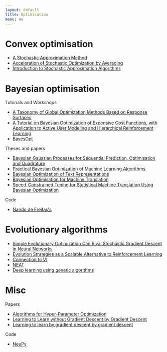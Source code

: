 ```yaml
---
layout: default
title: Optimisation
menu: no
---
```


# Convex optimisation

* [A Stochastic Approximation Method](https://www.jstor.org/stable/2236626)
* [Acceleration of Stochastic Optimization by Averaging](http://www.meyn.ece.ufl.edu/archive/spm_files/Courses/ECE555-2011/555media/poljud92.pdf)
* [Introduction to Stochastic Approximation Algorithms](http://www.professeurs.polymtl.ca/jerome.le-ny/teaching/DP_fall09/notes/lec11_SA.pdf)


# Bayesian optimisation


Tutorials and Workshops


* [A Taxonomy of Global Optimization Methods Based on Response Surfaces](https://link.springer.com/content/pdf/10.1023%2FA%3A1012771025575.pdf)
* [A Tutorial on Bayesian Optimization of Expensive Cost Functions, with Application to Active User Modeling and Hierarchical Reinforcement Learning](https://arxiv.org/pdf/1012.2599.pdf)
* [BayesOpt](https://bayesopt.github.io)


Theses and papers


* [Bayesian Gaussian Processes for Sequential Prediction, Optimisation and Quadrature](http://www.robots.ox.ac.uk/~mosb/public/pdf/136/full_thesis.pdf)
* [Practical Bayesian Optimization of Machine Learning Algorithms](https://papers.nips.cc/paper/4522-practical-bayesian-optimization-of-machine-learning-algorithms.pdf)
* [Bayesian Optimization of Text Representations](https://arxiv.org/pdf/1503.00693.pdf)
* [Bayesian Optimisation for Machine Translation](https://arxiv.org/pdf/1412.7180v1.pdf)
* [Speed-Constrained Tuning for Statistical Machine Translation Using Bayesian Optimization](https://arxiv.org/pdf/1604.05073.pdf)


Code


* [Nando de Freitas's](https://github.com/fmfn/BayesianOptimization)

# Evolutionary algorithms

* [Simple Evolutionary Optimization Can Rival Stochastic Gradient Descent in Neural Networks](http://eplex.cs.ucf.edu/papers/morse_gecco16.pdf)
* [Evolution Strategies as a Scalable Alternative to Reinforcement Learning](https://arxiv.org/pdf/1703.03864.pdf)
* [Connection to VI](http://davidbarber.github.io/blog/2017/04/03/variational-optimisation/)
* [NEAT](https://en.wikipedia.org/wiki/Neuroevolution_of_augmenting_topologies)
* [Deep learning using genetic algorithms](http://scholarworks.rit.edu/cgi/viewcontent.cgi?article=1257&context=theses)


# Misc

Papers


* [Algorithms for Hyper-Parameter Optimization](http://papers.nips.cc/paper/4443-algorithms-for-hyper-parameter-optimization.pdf)
* [Learning to Learn without Gradient Descent by Gradient Descent](https://arxiv.org/pdf/1611.03824.pdf)
* [Learning to learn by gradient descent by gradient descent](https://arxiv.org/pdf/1606.04474.pdf)


Code

* [NeuPy](http://neupy.com/2016/12/17/hyperparameter_optimization_for_neural_networks.html)
